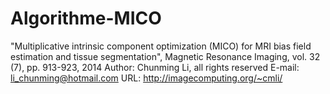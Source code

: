 # Algorithme-MICO
"Multiplicative intrinsic component optimization (MICO) for MRI bias field estimation and tissue segmentation", Magnetic Resonance Imaging, vol. 32 (7), pp. 913-923, 2014   Author: Chunming Li, all rights reserved E-mail: li_chunming@hotmail.com URL:  http://imagecomputing.org/~cmli/

